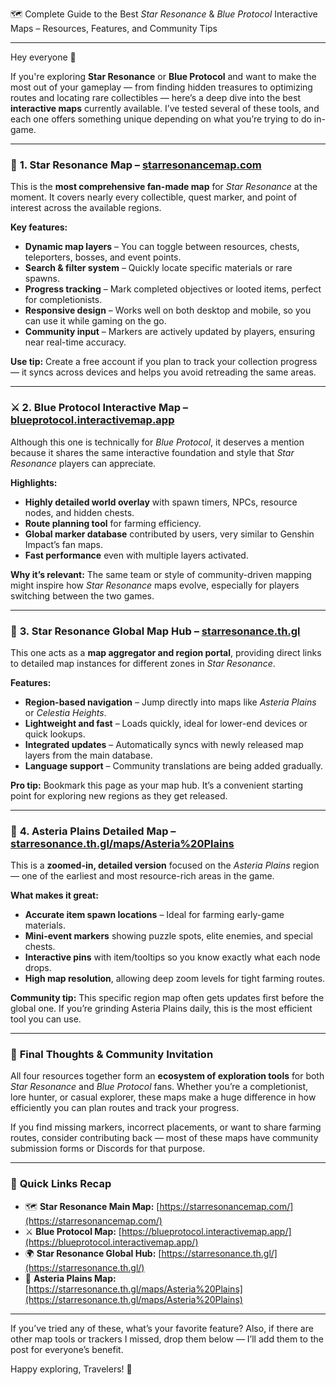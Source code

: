 🗺️ Complete Guide to the Best *Star Resonance* & *Blue Protocol* Interactive Maps – Resources, Features, and Community Tips

---

Hey everyone 👋

If you're exploring **Star Resonance** or **Blue Protocol** and want to make the most out of your gameplay — from finding hidden treasures to optimizing routes and locating rare collectibles — here’s a deep dive into the best **interactive maps** currently available. I’ve tested several of these tools, and each one offers something unique depending on what you’re trying to do in-game.

---

### 🌌 **1. Star Resonance Map – [starresonancemap.com](https://starresonancemap.com/)**

This is the **most comprehensive fan-made map** for *Star Resonance* at the moment. It covers nearly every collectible, quest marker, and point of interest across the available regions.

**Key features:**

* **Dynamic map layers** – You can toggle between resources, chests, teleporters, bosses, and event points.
* **Search & filter system** – Quickly locate specific materials or rare spawns.
* **Progress tracking** – Mark completed objectives or looted items, perfect for completionists.
* **Responsive design** – Works well on both desktop and mobile, so you can use it while gaming on the go.
* **Community input** – Markers are actively updated by players, ensuring near real-time accuracy.

**Use tip:** Create a free account if you plan to track your collection progress — it syncs across devices and helps you avoid retreading the same areas.

---

### ⚔️ **2. Blue Protocol Interactive Map – [blueprotocol.interactivemap.app](https://blueprotocol.interactivemap.app/)**

Although this one is technically for *Blue Protocol*, it deserves a mention because it shares the same interactive foundation and style that *Star Resonance* players can appreciate.

**Highlights:**

* **Highly detailed world overlay** with spawn timers, NPCs, resource nodes, and hidden chests.
* **Route planning tool** for farming efficiency.
* **Global marker database** contributed by users, very similar to Genshin Impact’s fan maps.
* **Fast performance** even with multiple layers activated.

**Why it’s relevant:** The same team or style of community-driven mapping might inspire how *Star Resonance* maps evolve, especially for players switching between the two games.

---

### 🌠 **3. Star Resonance Global Map Hub – [starresonance.th.gl](https://starresonance.th.gl/)**

This one acts as a **map aggregator and region portal**, providing direct links to detailed map instances for different zones in *Star Resonance*.

**Features:**

* **Region-based navigation** – Jump directly into maps like *Asteria Plains* or *Celestia Heights*.
* **Lightweight and fast** – Loads quickly, ideal for lower-end devices or quick lookups.
* **Integrated updates** – Automatically syncs with newly released map layers from the main database.
* **Language support** – Community translations are being added gradually.

**Pro tip:** Bookmark this page as your map hub. It’s a convenient starting point for exploring new regions as they get released.

---

### 🌾 **4. Asteria Plains Detailed Map – [starresonance.th.gl/maps/Asteria%20Plains](https://starresonance.th.gl/maps/Asteria%20Plains)**

This is a **zoomed-in, detailed version** focused on the *Asteria Plains* region — one of the earliest and most resource-rich areas in the game.

**What makes it great:**

* **Accurate item spawn locations** – Ideal for farming early-game materials.
* **Mini-event markers** showing puzzle spots, elite enemies, and special chests.
* **Interactive pins** with item/tooltips so you know exactly what each node drops.
* **High map resolution**, allowing deep zoom levels for tight farming routes.

**Community tip:** This specific region map often gets updates first before the global one. If you’re grinding Asteria Plains daily, this is the most efficient tool you can use.

---

### 💬 **Final Thoughts & Community Invitation**

All four resources together form an **ecosystem of exploration tools** for both *Star Resonance* and *Blue Protocol* fans. Whether you’re a completionist, lore hunter, or casual explorer, these maps make a huge difference in how efficiently you can plan routes and track your progress.

If you find missing markers, incorrect placements, or want to share farming routes, consider contributing back — most of these maps have community submission forms or Discords for that purpose.

---

### 🔗 **Quick Links Recap**

* 🗺️ **Star Resonance Main Map:** [https://starresonancemap.com/](https://starresonancemap.com/)
* ⚔️ **Blue Protocol Map:** [https://blueprotocol.interactivemap.app/](https://blueprotocol.interactivemap.app/)
* 🌍 **Star Resonance Global Hub:** [https://starresonance.th.gl/](https://starresonance.th.gl/)
* 🌾 **Asteria Plains Map:** [https://starresonance.th.gl/maps/Asteria%20Plains](https://starresonance.th.gl/maps/Asteria%20Plains)

---

If you’ve tried any of these, what’s your favorite feature?
Also, if there are other map tools or trackers I missed, drop them below — I’ll add them to the post for everyone’s benefit.

Happy exploring, Travelers! 🌟
